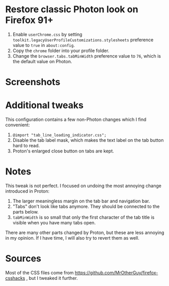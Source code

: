 # Restore classic Photon look on Firefox 91+

1. Enable `userChrome.css` by setting `toolkit.legacyUserProfileCustomizations.stylesheets` preference value to `true` in `about:config`.
1. Copy the `chrome` folder into your profile folder.
2. Change the `browser.tabs.tabMinWidth` preference value to `76`, which is the default value on Photon.

# Screenshots

# Additional tweaks

This configuration contains a few non-Photon changes which I find convenient:

1. `@import "tab_line_loading_indicator.css";`
2. Disable the tab label mask, which makes the text label on the tab button hard to read.
3. Proton's enlarged close button on tabs are kept.

# Notes

This tweak is not perfect. I focused on undoing the most annoying change introduced in Proton:

1. The larger meaningless margin on the tab bar and navigation bar.
2. "Tabs" don't look like tabs anymore. They should be connected to the parts below.
3. `tabMinWidth` is so small that only the first character of the tab title is visible when you have many tabs open.

There are many other parts changed by Proton, but these are less annoying in my opinion. If I have time, I will also try to revert them as well.

# Sources

Most of the CSS files come from https://github.com/MrOtherGuy/firefox-csshacks , but I tweaked it further.
